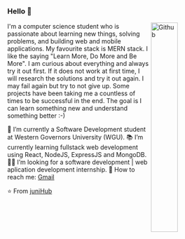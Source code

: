 ### Hello 👋

<img width="35%" align="right" alt="Github" src="https://media.giphy.com/media/L1R1tvI9svkIWwpVYr/giphy.gif" />

I'm a computer science student who is passionate about learning new things, solving problems, and building web and mobile applications. My favourite stack is MERN stack.
I like the saying "Learn More, Do More and Be More". I am curious about everything and always try it out first. If it does not work at first time, I will research the solutions and try it out again. I may fail again but try to not give up. Some projects have been taking me a countless of times to be successful in the end. The goal is I can learn something new and understand something better :-)

🏫 I’m currently a Software Development student at Western Governors University (WGU).
📚 I’m currently learning fullstack web development using React, NodeJS, ExpressJS and MongoDB.
👩‍💻 I’m looking for a software development | web aplication development internship. 
📧 How to reach me: [Gmail](mailto:junitiennguyen@gmail.com)

⭐️ From [juniHub](https://github.com/juniHub)

